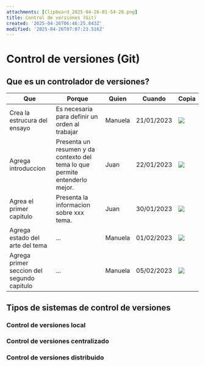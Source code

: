 ```yaml
---
attachments: [Clipboard_2025-04-26-01-54-28.png]
title: Control de versiones (Git)
created: '2025-04-26T06:46:25.843Z'
modified: '2025-04-26T07:07:23.516Z'
---
```


# Control de versiones (Git)

## Que es un controlador de versiones?

| Que | Porque | Quien | Cuando | Copia |
| --- | --- | --- | --- | --- |
| Crea la estrucura del ensayo | Es necesaria para definir un orden al trabajar | Manuela | 21/01/2023 | ![](@attachment/Clipboard_2025-04-26-01-54-28.png) |
| Agrega introduccion | Presenta un resumen y da contexto del tema lo que permite entenderlo mejor. | Juan | 22/01/2023 | ![](@attachment/Clipboard_2025-04-26-01-54-28.png) |
| Agrea el primer capitulo  | Presenta la informacion sobre xxx tema. | Juan | 30/01/2023 | ![](@attachment/Clipboard_2025-04-26-01-54-28.png) |
| Agrega estado del arte del tema | ... | Manuela | 01/02/2023 | ![](@attachment/Clipboard_2025-04-26-01-54-28.png) |
| Agrega primer seccion del segundo capitulo | ... | Manuela | 05/02/2023 | ![](@attachment/Clipboard_2025-04-26-01-54-28.png) |

## Tipos de sistemas de control de versiones 

### Control de versiones local 

### Control de versiones centralizado

### Control de versiones distribuido






